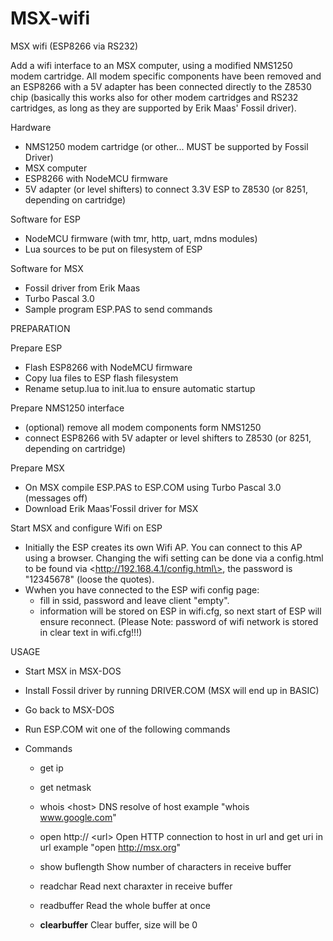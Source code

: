 # MSX-wifi
MSX wifi (ESP8266 via RS232)

Add a wifi interface to an MSX computer, using a modified NMS1250 modem cartridge. All modem specific components have been removed and an ESP8266 with a 5V adapter has been connected directly to the Z8530 chip (basically this works also for other
modem cartridges and RS232 cartridges, as long as they are supported by Erik Maas' Fossil driver).

Hardware
- NMS1250 modem cartridge (or other... MUST be supported by Fossil Driver)
- MSX computer
- ESP8266 with NodeMCU firmware
- 5V adapter (or level shifters) to connect 3.3V ESP to Z8530 (or 8251, depending on cartridge)

Software for ESP
- NodeMCU firmware (with tmr, http, uart, mdns modules)
- Lua sources to be put on filesystem of ESP

Software for MSX
- Fossil driver from Erik Maas
- Turbo Pascal 3.0
- Sample program ESP.PAS to send commands

PREPARATION

Prepare ESP
- Flash ESP8266 with NodeMCU firmware
- Copy lua files to ESP flash filesystem
- Rename setup.lua to init.lua to ensure automatic startup

Prepare NMS1250 interface
- (optional) remove all modem components form NMS1250
- connect ESP8266 with 5V adapter or level shifters to Z8530 (or 8251, depending on cartridge)

Prepare MSX
- On MSX compile ESP.PAS to ESP.COM using Turbo Pascal 3.0 (messages off)
- Download Erik Maas'Fossil driver for MSX

Start MSX and configure Wifi on ESP
- Initially the ESP creates its own Wifi AP. You can connect to this AP using a browser. Changing the wifi setting can be done via a config.html to be found via \<http://192.168.4.1/config.html\>, the password is "12345678" (loose the quotes).
- Wwhen you have connected to the ESP wifi config page:
  - fill in ssid, password and leave client "empty".
  - information will be stored on ESP in wifi.cfg, so next start of ESP will ensure reconnect. (Please Note: password of wifi network is stored in clear text in wifi.cfg!!!)
  
USAGE
- Start MSX in MSX-DOS
- Install Fossil driver by running DRIVER.COM (MSX will end up in BASIC)
- Go back to MSX-DOS
- Run ESP.COM wit one of the following commands

- Commands
  - get ip
  
  - get netmask
  
  - whois \<host\>
    DNS resolve of host
    example "whois www.google.com"
  
  - open http:// \<url\>
    Open HTTP connection to host in url and get uri in url
    example "open http://msx.org"
   
  - show buflength
    Show number of characters in receive buffer
  
  - readchar
    Read next charaxter in receive buffer
    
  - readbuffer
    Read the whole buffer at once
   
  - <b>clearbuffer</b>
    Clear buffer, size will be 0
   

